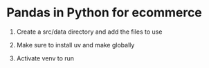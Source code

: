 # Pandas in Python for ecommerce

1. Create a src/data directory and add the files to use

2. Make sure to install uv and make globally

3. Activate venv to run
